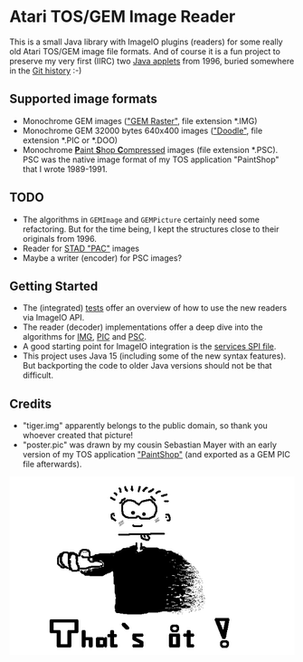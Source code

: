 # Atari TOS/GEM Image Reader

This is a small Java library with ImageIO plugins (readers) for some really old Atari TOS/GEM image
file formats. And of course it is a fun project to preserve my very first (IIRC) two
[Java applets](https://snailshell.de/java.html) from 1996, buried somewhere in the
[Git history](https://github.com/thmuch/tosgem-image-reader/tree/1996-08) :-)


## Supported image formats

- Monochrome GEM images (["GEM Raster"](http://fileformats.archiveteam.org/wiki/GEM_Raster),
  file extension \*.IMG)
- Monochrome GEM 32000 bytes 640x400 images (["Doodle"](http://fileformats.archiveteam.org/wiki/Doodle_(Atari)),
  file extension \*.PIC or \*.DOO)
- Monochrome [**P**aint **S**hop **C**ompressed](http://fileformats.archiveteam.org/wiki/PaintShop_(Atari_ST))
  images (file extension \*.PSC). PSC was the native image format of my TOS application "PaintShop"
  that I wrote 1989-1991.


## TODO

- The algorithms in `GEMImage` and `GEMPicture` certainly need some refactoring. But for the time being,
  I kept the structures close to their originals from 1996.
- Reader for [STAD "PAC"](http://fileformats.archiveteam.org/wiki/STAD_PAC) images
- Maybe a writer (encoder) for PSC images?


## Getting Started

- The (integrated) [tests](src/test/java/de/snailshell/imageio/) offer an overview of how to use
  the new readers via ImageIO API.
- The reader (decoder) implementations offer a deep dive into the algorithms for
  [IMG](src/main/java/de/snailshell/imageio/img/GEMImage.java),
  [PIC](src/main/java/de/snailshell/imageio/pic/GEMPicture.java) and
  [PSC](src/main/java/de/snailshell/imageio/psc/PSCompressed.java).
- A good starting point for ImageIO integration is the
  [services SPI file](src/main/resources/META-INF/services/javax.imageio.spi.ImageReaderSpi).
- This project uses Java 15 (including some of the new syntax features). But backporting the code
  to older Java versions should not be that difficult.


## Credits

- "tiger.img" apparently belongs to the public domain, so thank you whoever created that picture!
- "poster.pic" was drawn by my cousin Sebastian Mayer with an early version of my TOS application
  ["PaintShop"](https://www.atariuptodate.de/en/675/paintshop-plus) (and exported as a GEM PIC file
  afterwards).

!["That's it"](src/test/resources/images/expected/poster.png)
